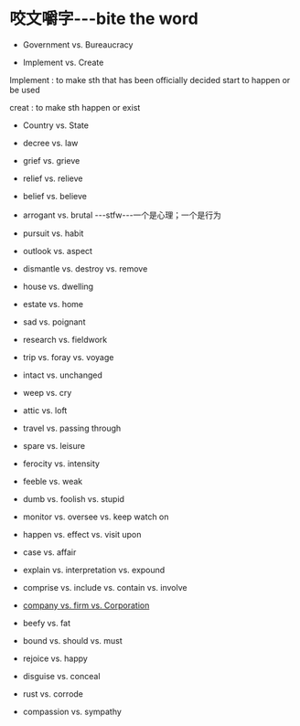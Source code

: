 
# 咬文嚼字---bite the word
* Government vs. Bureaucracy

* Implement vs. Create

Implement 
: to make sth that has been officially decided start to happen or be used

creat
: to make sth happen or exist


* Country vs. State

* decree vs. law

* grief vs. grieve
* relief vs. relieve
* belief vs. believe
* arrogant vs. brutal ---stfw---一个是心理；一个是行为
* pursuit vs. habit
* outlook vs. aspect
* dismantle vs. destroy vs. remove
* house vs. dwelling
* estate vs. home
* sad vs. poignant
* research vs. fieldwork
* trip vs. foray vs. voyage
* intact vs. unchanged
* weep vs. cry
* attic vs. loft
* travel vs. passing through
* spare vs. leisure
* ferocity vs. intensity
* feeble vs. weak
* dumb vs. foolish vs. stupid
* monitor vs. oversee vs. keep watch on
* happen vs. effect vs. visit upon
* case vs. affair

* explain vs. interpretation vs. expound

* comprise vs. include vs. contain vs. involve

* [company vs. firm vs. Corporation](https://www.reddit.com/r/EnglishLearning/comments/147mgeu/what_exactly_is_the_difference_between_firm/)

* beefy vs. fat
* bound vs. should vs. must
* rejoice vs. happy
* disguise vs. conceal
* rust vs. corrode
* compassion vs. sympathy